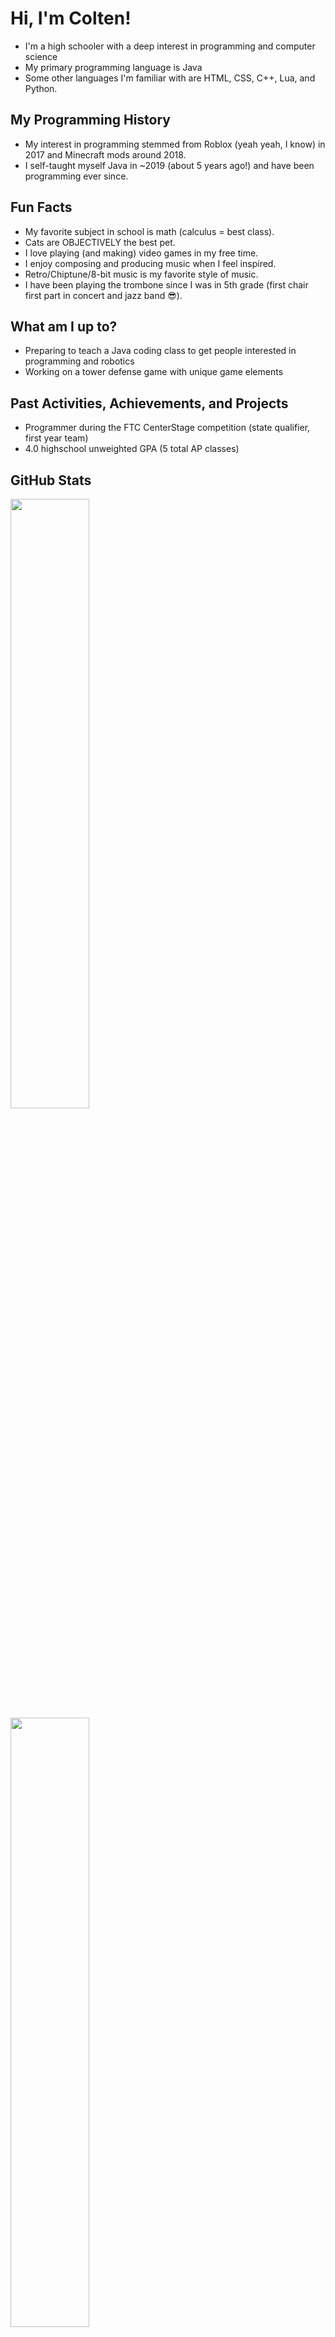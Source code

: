 # Hi, I'm Colten!

- I'm a high schooler with a deep interest in programming and computer science
- My primary programming language is Java
- Some other languages I'm familiar with are HTML, CSS, C++, Lua, and Python.

## My Programming History

- My interest in programming stemmed from Roblox (yeah yeah, I know) in 2017 and Minecraft mods around 2018. 
- I self-taught myself Java in ~2019 (about 5 years ago!) and have been programming ever since.

## Fun Facts

- My favorite subject in school is math (calculus = best class).
- Cats are OBJECTIVELY the best pet.
- I love playing (and making) video games in my free time.
- I enjoy composing and producing music when I feel inspired.
- Retro/Chiptune/8-bit music is my favorite style of music.
- I have been playing the trombone since I was in 5th grade (first chair first part in concert and jazz band 😎).

## What am I up to?

- Preparing to teach a Java coding class to get people interested in programming and robotics
- Working on a tower defense game with unique game elements

## Past Activities, Achievements, and Projects

- Programmer during the FTC CenterStage competition (state qualifier, first year team)
- 4.0 highschool unweighted GPA (5 total AP classes)


## GitHub Stats

<a href="https://github-readme-stats-2-git-main-cmrboy26s-projects.vercel.app">
  <img height=50% align="center" src="https://github-readme-stats-2-git-main-cmrboy26s-projects.vercel.app/api/?username=Cmrboy26&show_icons=true&theme=transparent&count_private=true" />
</a>
<a href="https://github-readme-stats-2-git-main-cmrboy26s-projects.vercel.app">
  <img height=50% align="center" src="https://github-readme-stats-2-git-main-cmrboy26s-projects.vercel.app/api/top-langs/?username=Cmrboy26&show_icons=true&theme=transparent&layout=compact&langs_count=8&card_width=320&exclude_repo=Zeltack,github-readme-stats-2" />
</a>

<!--
**Cmrboy26/Cmrboy26** is a ✨ _special_ ✨ repository because its `README.md` (this file) appears on your GitHub profile.

Here are some ideas to get you started:

- 🔭 I’m currently working on ...
- 🌱 I’m currently learning ...
- 👯 I’m looking to collaborate on ...
- 🤔 I’m looking for help with ...
- 💬 Ask me about ...
- 📫 How to reach me: ...
- 😄 Pronouns: ...
- ⚡ Fun fact: ...
-->
